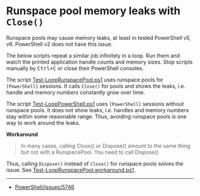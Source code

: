 # Runspace pool memory leaks with `Close()`

Runspace pools may cause memory leaks, at least in tested PowerShell v5, v6.
PowerShell v2 does not have this issue.

The below scripts repeat a similar job infinitely in a loop. Run them and watch
the printed application handle counts and memory sizes. Stop scripts manually
by <kbd>Ctrl+C</kbd> or close their PowerShell consoles.

The script [Test-LoopRunspacePool.ps1](Test-LoopRunspacePool.ps1) uses runspace
pools for `[PowerShell]` sessions. It calls `Close()` for pools and shows the
leaks, i.e. handle and memory numbers constantly grow over time.

The script [Test-LoopPowerShell.ps1](Test-LoopPowerShell.ps1) uses `[PowerShell]`
sessions without runspace pools. It does not show leaks, i.e. handles and memory
numbers stay within some reasonable range. Thus, avoiding runspace pools is one
way to work around the leaks.

**Workaround**

> In many cases, calling Close() or Dispose() amount to the same thing but not
with a RunspacePool. You need to call Dispose()

Thus, calling `Dispose()` instead of `Close()` for runspace pools solves the issue.
See [Test-LoopRunspacePool.workaround.ps1](Test-LoopRunspacePool.workaround.ps1).

***

- [PowerShell/issues/5746](https://github.com/PowerShell/PowerShell/issues/5746)
